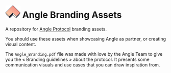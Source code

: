 # <img src="./2_angle-icon-only/3-fill/SVG/angle-mark-topview-1.svg" alt="Angle Branding Assets" height="40px"> Angle Branding Assets

A repository for [Angle Protocol](https://angle.money) branding assets.

You should use these assets when showcasing Angle as partner, or creating visual content.

The `Angle_Branding.pdf` file was made with love by the Angle Team to give you the « Branding guidelines » about the protocol. It presents some communication visuals and use cases that you can draw inspiration from.
